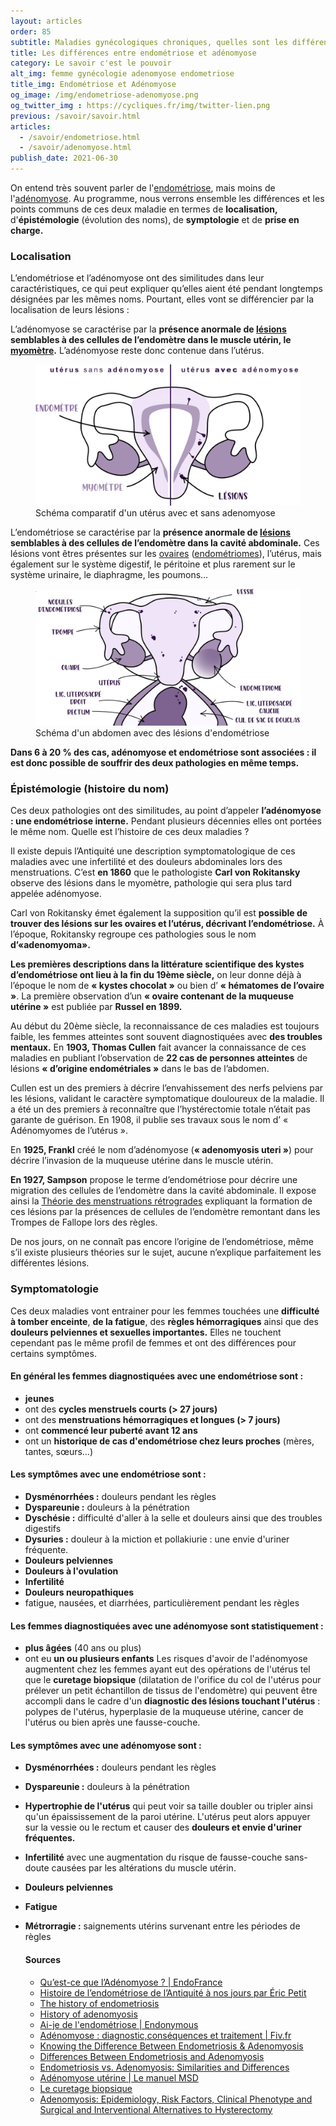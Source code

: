 ```yaml
---
layout: articles
order: 85
subtitle: Maladies gynécologiques chroniques, quelles sont les différences entre ces deux maladies ?
title: Les différences entre endométriose et adénomyose
category: Le savoir c'est le pouvoir
alt_img: femme gynécologie adenomyose endometriose
title_img: Endométriose et Adénomyose
og_image: /img/endometriose-adenomyose.png
og_twitter_img : https://cycliques.fr/img/twitter-lien.png
previous: /savoir/savoir.html
articles:
  - /savoir/endometriose.html
  - /savoir/adenomyose.html
publish_date: 2021-06-30
---
```

On entend très souvent parler de l'[endométriose](/savoir/endometriose.html), mais moins de l'[adénomyose](/savoir/adenomyose.html). Au programme, nous verrons ensemble les différences et les points communs de ces deux maladie en termes de **localisation,** d'**épistémologie** (évolution des noms), de **symptologie** et de **prise en charge.** 

### Localisation

L’endométriose et l’adénomyose ont des similitudes dans leur caractéristiques, ce qui peut expliquer qu’elles aient été pendant longtemps désignées par les mêmes noms. Pourtant, elles vont se différencier par la localisation de leurs lésions&nbsp;:

L’adénomyose se caractérise par la **présence anormale de [lésions](/endo-dico/lesions-endometriose.html) semblables à des cellules de l’endomètre dans le muscle utérin, le [myomètre](/endo-dico/myometre.html).** L’adénomyose reste donc contenue dans l’utérus.

<figure>
  <img src="/img/schema/adenomyose.png" class="img-fluid" alt="schéma uterus adenomyose maladie gynécologique lésion endomètre myomètre" title="Schéma d'un utérus avec de l'adénomyose">
  <figcaption>Schéma comparatif d'un utérus avec et sans adenomyose</figcaption>
</figure>

L’endométriose se caractérise par la **présence anormale de [lésions](/endo-dico/lesions-endometriose.html) semblables à des cellules de l’endomètre dans la cavité abdominale.** Ces lésions vont êtres présentes sur les [ovaires](/endo-dico/ovaires.html) ([endométriomes](/endo-dico/endometriome.html)), l’utérus,  mais également sur le système digestif, le péritoine et plus rarement sur le système urinaire, le diaphragme, les poumons…

<figure>
  <img src="/img/schema/endometriose-schema.png" class="img-fluid" alt="schéma uterus endometriose maladie gynécologique lésion abdomen femme" title="Schéma d'un abdomen avec de l'endométriose">
  <figcaption>Schéma d'un abdomen avec des lésions d'endométriose</figcaption>
</figure>

**Dans 6 à 20 % des cas, adénomyose et endométriose sont associées : il est donc possible de souffrir des deux pathologies en même temps.**

### Épistémologie (histoire du nom)

Ces deux pathologies ont des similitudes, au point d’appeler **l’adénomyose : une endométriose interne.** Pendant plusieurs décennies elles ont portées le même nom. Quelle est l’histoire de ces deux maladies ?

Il existe depuis l’Antiquité une description symptomatologique de ces maladies avec une infertilité et des douleurs abdominales lors des menstruations. C’est **en 1860** que le pathologiste **Carl von Rokitansky** observe des lésions dans le myomètre, pathologie qui sera plus tard appelée adénomyose.

Carl von Rokitansky émet également la supposition qu’il est **possible de trouver des lésions sur les ovaires et l’utérus, décrivant l’endométriose.** À l’époque, Rokitansky regroupe ces pathologies sous le nom **d’«adenomyoma».**

**Les premières descriptions dans la littérature scientifique des kystes d’endométriose ont lieu à la fin du 19ème siècle,** on leur donne déjà à l’époque le nom de **« kystes chocolat »** ou bien d’ **« hématomes de l’ovaire »**. La première observation d’un **« ovaire contenant de la muqueuse utérine »** est publiée par **Russel en 1899.**

Au début du 20ème siècle, la reconnaissance de ces maladies est toujours faible, les femmes atteintes sont souvent diagnostiquées avec **des troubles mentaux.** En **1903, Thomas Cullen** fait avancer la connaissance de ces maladies en publiant l’observation de **22 cas de personnes atteintes** de lésions **« d’origine endométriales »** dans le bas de l’abdomen.

Cullen est un des premiers à décrire l’envahissement des nerfs pelviens par les lésions, validant le caractère symptomatique douloureux de la maladie. Il a été un des premiers à reconnaître que l’hystérectomie totale n’était pas garante de guérison. En 1908, il publie ses travaux sous le nom d’ « Adénomyomes de l’utérus ».

En **1925, Frankl** créé le nom d’adénomyose (**« adenomyosis uteri »**) pour décrire l’invasion de la muqueuse utérine dans le muscle utérin.

**En 1927, Sampson** propose le terme d’endométriose pour décrire une migration des cellules de l’endomètre dans la cavité abdominale. Il expose ainsi la [Théorie des menstruations rétrogrades](/savoir/theories.html) expliquant la formation de ces lésions par la présences de cellules de l’endomètre remontant dans les Trompes de Fallope lors des règles.

De nos jours, on ne connaît pas encore l’origine de l’endométriose, même s’il existe plusieurs théories sur le sujet, aucune n’explique parfaitement les différentes lésions.

### Symptomatologie

Ces deux maladies vont entrainer pour les femmes touchées une **difficulté à tomber enceinte**, **de la fatigue**, des **règles hémorragiques** ainsi que des **douleurs pelviennes et sexuelles importantes.**
Elles ne touchent cependant pas le même profil de femmes et ont des différences pour certains symptômes.

#### En général les femmes diagnostiquées avec une endométriose sont :
- **jeunes**
- ont des **cycles menstruels courts (> 27 jours)**
- ont des **menstruations hémorragiques et longues (> 7 jours)**
- ont **commencé leur puberté avant 12 ans**
- ont un **historique de cas d'endométriose chez leurs proches** (mères, tantes, sœurs…)

#### Les symptômes avec une endométriose sont :
- **Dysménorrhées :** douleurs pendant les règles
- **Dyspareunie :** douleurs à la pénétration
- **Dyschésie :** difficulté d'aller à la selle et douleurs ainsi que des troubles digestifs
- **Dysuries :** douleur à la miction et pollakiurie : une envie d'uriner fréquente.
- **Douleurs pelviennes**
- **Douleurs à l'ovulation**
- **Infertilité**
- **Douleurs neuropathiques**
- fatigue, nausées, et diarrhées, particulièrement pendant les règles

#### Les femmes diagnostiquées avec une adénomyose sont statistiquement :
- **plus âgées** (40 ans ou plus)
- ont eu **un ou plusieurs enfants**
Les risques d'avoir de l'adénomyose augmentent chez les femmes ayant eut des opérations de l'utérus tel que le **curetage biopsique** (dilatation de l'orifice du col de l'utérus pour prélever un petit échantillon de tissus de l'endomètre) qui peuvent être accompli dans le cadre d'un **diagnostic des lésions touchant l'utérus** : polypes de l'utérus, hyperplasie de la muqueuse utérine, cancer de l'utérus ou bien après une fausse-couche.

#### Les symptômes avec une adénomyose sont :
- **Dysménorrhées :** douleurs pendant les règles
- **Dyspareunie :** douleurs à la pénétration
- **Hypertrophie de l'utérus** qui peut voir sa taille doubler ou tripler ainsi qu'un épaississement de la paroi utérine. L'utérus peut alors appuyer sur la vessie ou le rectum et causer des **douleurs et envie d'uriner fréquentes.**
- **Infertilité** avec une augmentation du risque de fausse-couche sans-doute causées par les altérations du muscle utérin.
- **Douleurs pelviennes**
- **Fatigue**
- **Métrorragie :** saignements utérins survenant entre les périodes de règles

  <h4>Sources</h4>
  <ul class="ul-list">
    <li class="list"><a href="https://www.endofrance.org/la-maladie-endometriose/adenomyose-endometriose/">Qu’est-ce que l’Adénomyose ? | EndoFrance</a></li>
    <li class="list"><a href="https://www.em-consulte.com/article/1048557/histoire-de-l-endometriose-de-l-antiquite-a-nos-jo">Histoire de l’endométriose de l’Antiquité à nos jours par Éric Petit</a></li>
    <li class="list"><a href="https://pubmed.ncbi.nlm.nih.gov/24853333/">The history of endometriosis</a></li>
    <li class="list"><a href="https://pubmed.ncbi.nlm.nih.gov/16515887/">History of adenomyosis</a></li>
    <li class="list"><a href="https://endonymous.fr/article/l-endometriose-symptomes.html">Ai-je de l'endométriose | Endonymous</a></li>
    <li class="list"><a href="https://www.fiv.fr/adenomyose-pma-fiv/">Adénomyose : diagnostic,conséquences et traitement | Fiv.fr</a></li>
    <li class="list"><a href="https://womenspavilionms.com/blogs/endometriosis/knowing-the-difference-between-endometriosis-adenomyosis/">Knowing the Difference Between Endometriosis & Adenomyosis</a></li>
    <li class="list"><a href="https://www.webmd.com/women/endometriosis/women-endometriosis-vs-adenomyosis">Differences Between Endometriosis and Adenomyosis</a></li>
    <li class="list"><a href="https://www.healthline.com/health/womens-health/adenomyosis-vs-endometriosis#causes">Endometriosis vs. Adenomyosis: Similarities and Differences</a></li>
    <li class="list"><a href="https://www.msdmanuals.com/fr/professional/gyn%C3%A9cologie-et-obst%C3%A9trique/divers-troubles-gyn%C3%A9cologiques/ad%C3%A9nomyose-ut%C3%A9rine">Adénomyose utérine | Le manuel MSD</a></li>
    <li class="list"><a href="https://www.chuliege.be/jcms/c2_17204682/fr/institut-de-cancerologie-arsene-burny/le-curetage-biopsique">Le curetage biopsique </a></li>
    <li class="list"><a href="https://www.ncbi.nlm.nih.gov/pmc/articles/PMC3859152/">Adenomyosis: Epidemiology, Risk Factors, Clinical Phenotype and Surgical and Interventional Alternatives to Hysterectomy</a></li>
  </ul>
